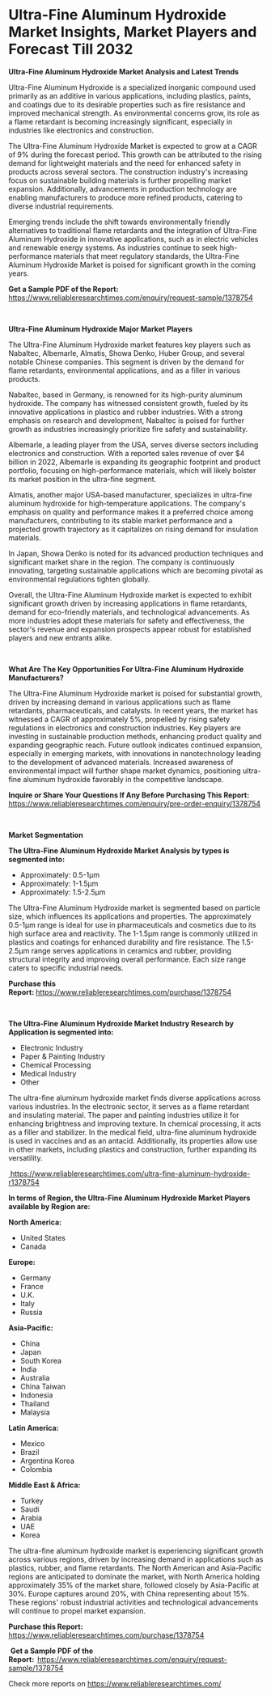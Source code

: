 <p><h1>Ultra-Fine Aluminum Hydroxide Market Insights, Market Players and Forecast Till 2032</h1></p><p><strong>Ultra-Fine Aluminum Hydroxide Market Analysis and Latest Trends</strong></p>
<p><p>Ultra-Fine Aluminum Hydroxide is a specialized inorganic compound used primarily as an additive in various applications, including plastics, paints, and coatings due to its desirable properties such as fire resistance and improved mechanical strength. As environmental concerns grow, its role as a flame retardant is becoming increasingly significant, especially in industries like electronics and construction.</p><p>The Ultra-Fine Aluminum Hydroxide Market is expected to grow at a CAGR of 9% during the forecast period. This growth can be attributed to the rising demand for lightweight materials and the need for enhanced safety in products across several sectors. The construction industry's increasing focus on sustainable building materials is further propelling market expansion. Additionally, advancements in production technology are enabling manufacturers to produce more refined products, catering to diverse industrial requirements.</p><p>Emerging trends include the shift towards environmentally friendly alternatives to traditional flame retardants and the integration of Ultra-Fine Aluminum Hydroxide in innovative applications, such as in electric vehicles and renewable energy systems. As industries continue to seek high-performance materials that meet regulatory standards, the Ultra-Fine Aluminum Hydroxide Market is poised for significant growth in the coming years.</p></p>
<p><strong>Get a Sample PDF of the Report:&nbsp;</strong> <a href="https://www.reliableresearchtimes.com/enquiry/request-sample/1378754?utm_campaign=2033&utm_medium=2&utm_source=Github&utm_content=ia&utm_term=01022025&utm_id=ultra-fine-aluminum-hydroxide">https://www.reliableresearchtimes.com/enquiry/request-sample/1378754</a></p>
<p>&nbsp;</p>
<p><strong>Ultra-Fine Aluminum Hydroxide Major Market Players</strong></p>
<p><p>The Ultra-Fine Aluminum Hydroxide market features key players such as Nabaltec, Albemarle, Almatis, Showa Denko, Huber Group, and several notable Chinese companies. This segment is driven by the demand for flame retardants, environmental applications, and as a filler in various products.</p><p>Nabaltec, based in Germany, is renowned for its high-purity aluminum hydroxide. The company has witnessed consistent growth, fueled by its innovative applications in plastics and rubber industries. With a strong emphasis on research and development, Nabaltec is poised for further growth as industries increasingly prioritize fire safety and sustainability.</p><p>Albemarle, a leading player from the USA, serves diverse sectors including electronics and construction. With a reported sales revenue of over $4 billion in 2022, Albemarle is expanding its geographic footprint and product portfolio, focusing on high-performance materials, which will likely bolster its market position in the ultra-fine segment.</p><p>Almatis, another major USA-based manufacturer, specializes in ultra-fine aluminum hydroxide for high-temperature applications. The company's emphasis on quality and performance makes it a preferred choice among manufacturers, contributing to its stable market performance and a projected growth trajectory as it capitalizes on rising demand for insulation materials.</p><p>In Japan, Showa Denko is noted for its advanced production techniques and significant market share in the region. The company is continuously innovating, targeting sustainable applications which are becoming pivotal as environmental regulations tighten globally.</p><p>Overall, the Ultra-Fine Aluminum Hydroxide market is expected to exhibit significant growth driven by increasing applications in flame retardants, demand for eco-friendly materials, and technological advancements. As more industries adopt these materials for safety and effectiveness, the sector's revenue and expansion prospects appear robust for established players and new entrants alike.</p></p>
<p>&nbsp;</p>
<p><strong>What Are The Key Opportunities For Ultra-Fine Aluminum Hydroxide Manufacturers?</strong></p>
<p><p>The Ultra-Fine Aluminum Hydroxide market is poised for substantial growth, driven by increasing demand in various applications such as flame retardants, pharmaceuticals, and catalysts. In recent years, the market has witnessed a CAGR of approximately 5%, propelled by rising safety regulations in electronics and construction industries. Key players are investing in sustainable production methods, enhancing product quality and expanding geographic reach. Future outlook indicates continued expansion, especially in emerging markets, with innovations in nanotechnology leading to the development of advanced materials. Increased awareness of environmental impact will further shape market dynamics, positioning ultra-fine aluminum hydroxide favorably in the competitive landscape.</p></p>
<p><strong>Inquire or Share Your Questions If Any Before Purchasing This Report:</strong> <a href="https://www.reliableresearchtimes.com/enquiry/pre-order-enquiry/1378754?utm_campaign=2033&utm_medium=2&utm_source=Github&utm_content=ia&utm_term=01022025&utm_id=ultra-fine-aluminum-hydroxide">https://www.reliableresearchtimes.com/enquiry/pre-order-enquiry/1378754</a></p>
<p>&nbsp;</p>
<p><strong>Market Segmentation</strong></p>
<p><strong>The Ultra-Fine Aluminum Hydroxide Market Analysis by types is segmented into:</strong></p>
<p><ul><li>Approximately: 0.5-1μm</li><li>Approximately: 1-1.5μm</li><li>Approximately: 1.5-2.5μm</li></ul></p>
<p><p>The Ultra-Fine Aluminum Hydroxide market is segmented based on particle size, which influences its applications and properties. The approximately 0.5-1μm range is ideal for use in pharmaceuticals and cosmetics due to its high surface area and reactivity. The 1-1.5μm range is commonly utilized in plastics and coatings for enhanced durability and fire resistance. The 1.5-2.5μm range serves applications in ceramics and rubber, providing structural integrity and improving overall performance. Each size range caters to specific industrial needs.</p></p>
<p><strong>Purchase this Report:&nbsp;</strong><a href="https://www.reliableresearchtimes.com/purchase/1378754?utm_campaign=2033&utm_medium=2&utm_source=Github&utm_content=ia&utm_term=01022025&utm_id=ultra-fine-aluminum-hydroxide">https://www.reliableresearchtimes.com/purchase/1378754</a></p>
<p>&nbsp;</p>
<p><strong>The Ultra-Fine Aluminum Hydroxide Market Industry Research by Application is segmented into:</strong></p>
<p><ul><li>Electronic Industry</li><li>Paper & Painting Industry</li><li>Chemical Processing</li><li>Medical Industry</li><li>Other</li></ul></p>
<p><p>The ultra-fine aluminum hydroxide market finds diverse applications across various industries. In the electronic sector, it serves as a flame retardant and insulating material. The paper and painting industries utilize it for enhancing brightness and improving texture. In chemical processing, it acts as a filler and stabilizer. In the medical field, ultra-fine aluminum hydroxide is used in vaccines and as an antacid. Additionally, its properties allow use in other markets, including plastics and construction, further expanding its versatility.</p></p>
<p><a href="https://www.reliableresearchtimes.com/ultra-fine-aluminum-hydroxide-r1378754?utm_campaign=2033&utm_medium=2&utm_source=Github&utm_content=ia&utm_term=01022025&utm_id=ultra-fine-aluminum-hydroxide">&nbsp;https://www.reliableresearchtimes.com/ultra-fine-aluminum-hydroxide-r1378754</a></p>
<p><strong>In terms of Region, the Ultra-Fine Aluminum Hydroxide Market Players available by Region are:</strong></p>
<p>
    <p> <strong> North America: </strong>
        <ul>
            <li>United States</li>
            <li>Canada</li>
        </ul>
        </p> 
    <p> <strong> Europe: </strong>
        <ul>
            <li>Germany</li>
            <li>France</li>
            <li>U.K.</li>
            <li>Italy</li>
            <li>Russia</li>
        </ul>
        </p> 
    <p> <strong> Asia-Pacific: </strong>
        <ul>
            <li>China</li>
            <li>Japan</li>
            <li>South Korea</li>
            <li>India</li>
            <li>Australia</li>
            <li>China Taiwan</li>
            <li>Indonesia</li>
            <li>Thailand</li>
            <li>Malaysia</li>
        </ul>
        </p> 
    <p> <strong> Latin America: </strong>
        <ul>
            <li>Mexico</li>
            <li>Brazil</li>
            <li>Argentina Korea</li>
            <li>Colombia</li>
        </ul>
        </p> 
    <p> <strong> Middle East & Africa: </strong>
        <ul>
            <li>Turkey</li>
            <li>Saudi</li>
            <li>Arabia</li>
            <li>UAE</li>
            <li>Korea</li>
        </ul>
    </p>
    </p>
<p><p>The ultra-fine aluminum hydroxide market is experiencing significant growth across various regions, driven by increasing demand in applications such as plastics, rubber, and flame retardants. The North American and Asia-Pacific regions are anticipated to dominate the market, with North America holding approximately 35% of the market share, followed closely by Asia-Pacific at 30%. Europe captures around 20%, with China representing about 15%. These regions' robust industrial activities and technological advancements will continue to propel market expansion.</p></p>
<p><strong>Purchase this Report: </strong><a href="https://www.reliableresearchtimes.com/purchase/1378754?utm_campaign=2033&utm_medium=2&utm_source=Github&utm_content=ia&utm_term=01022025&utm_id=ultra-fine-aluminum-hydroxide">https://www.reliableresearchtimes.com/purchase/1378754</a></p>
<p>&nbsp;<strong>Get a Sample PDF of the Report:&nbsp;&nbsp;</strong><a href="https://www.reliableresearchtimes.com/enquiry/request-sample/1378754?utm_campaign=2033&utm_medium=2&utm_source=Github&utm_content=ia&utm_term=01022025&utm_id=ultra-fine-aluminum-hydroxide">https://www.reliableresearchtimes.com/enquiry/request-sample/1378754</a></p>
<p><strong></strong></p>
<p>Check more reports on <a href="https://www.reliableresearchtimes.com/?utm_campaign=2033&utm_medium=2&utm_source=Github&utm_content=ia&utm_term=01022025&utm_id=ultra-fine-aluminum-hydroxide">https://www.reliableresearchtimes.com/</a></p>
